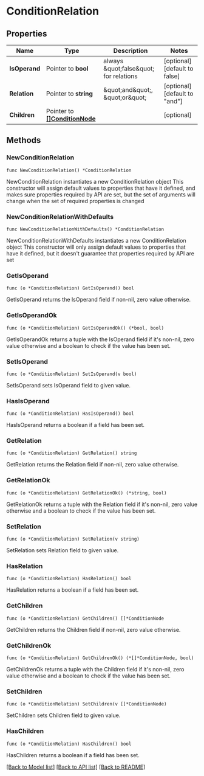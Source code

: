 # ConditionRelation

## Properties

Name | Type | Description | Notes
------------ | ------------- | ------------- | -------------
**IsOperand** | Pointer to **bool** | always \&quot;false\&quot; for relations | [optional] [default to false]
**Relation** | Pointer to **string** | \&quot;and\&quot;, \&quot;or\&quot; | [optional] [default to "and"]
**Children** | Pointer to [**[]ConditionNode**](ConditionNode.md) |  | [optional] 

## Methods

### NewConditionRelation

`func NewConditionRelation() *ConditionRelation`

NewConditionRelation instantiates a new ConditionRelation object
This constructor will assign default values to properties that have it defined,
and makes sure properties required by API are set, but the set of arguments
will change when the set of required properties is changed

### NewConditionRelationWithDefaults

`func NewConditionRelationWithDefaults() *ConditionRelation`

NewConditionRelationWithDefaults instantiates a new ConditionRelation object
This constructor will only assign default values to properties that have it defined,
but it doesn't guarantee that properties required by API are set

### GetIsOperand

`func (o *ConditionRelation) GetIsOperand() bool`

GetIsOperand returns the IsOperand field if non-nil, zero value otherwise.

### GetIsOperandOk

`func (o *ConditionRelation) GetIsOperandOk() (*bool, bool)`

GetIsOperandOk returns a tuple with the IsOperand field if it's non-nil, zero value otherwise
and a boolean to check if the value has been set.

### SetIsOperand

`func (o *ConditionRelation) SetIsOperand(v bool)`

SetIsOperand sets IsOperand field to given value.

### HasIsOperand

`func (o *ConditionRelation) HasIsOperand() bool`

HasIsOperand returns a boolean if a field has been set.

### GetRelation

`func (o *ConditionRelation) GetRelation() string`

GetRelation returns the Relation field if non-nil, zero value otherwise.

### GetRelationOk

`func (o *ConditionRelation) GetRelationOk() (*string, bool)`

GetRelationOk returns a tuple with the Relation field if it's non-nil, zero value otherwise
and a boolean to check if the value has been set.

### SetRelation

`func (o *ConditionRelation) SetRelation(v string)`

SetRelation sets Relation field to given value.

### HasRelation

`func (o *ConditionRelation) HasRelation() bool`

HasRelation returns a boolean if a field has been set.

### GetChildren

`func (o *ConditionRelation) GetChildren() []*ConditionNode`

GetChildren returns the Children field if non-nil, zero value otherwise.

### GetChildrenOk

`func (o *ConditionRelation) GetChildrenOk() (*[]*ConditionNode, bool)`

GetChildrenOk returns a tuple with the Children field if it's non-nil, zero value otherwise
and a boolean to check if the value has been set.

### SetChildren

`func (o *ConditionRelation) SetChildren(v []*ConditionNode)`

SetChildren sets Children field to given value.

### HasChildren

`func (o *ConditionRelation) HasChildren() bool`

HasChildren returns a boolean if a field has been set.


[[Back to Model list]](../README.md#documentation-for-models) [[Back to API list]](../README.md#documentation-for-api-endpoints) [[Back to README]](../README.md)


